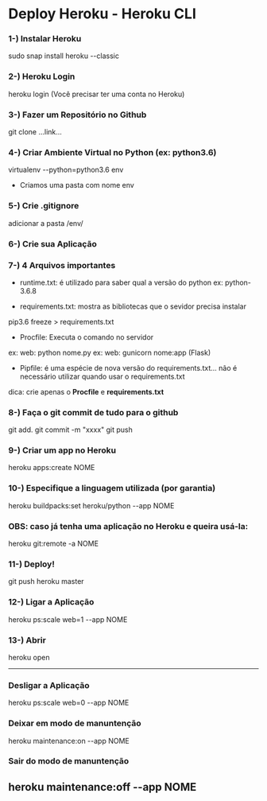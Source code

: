 # Deploy Heroku - Heroku CLI

### 1-) Instalar Heroku
sudo snap install heroku --classic
### 2-) Heroku Login
heroku login (Você precisar ter uma conta no Heroku)
### 3-) Fazer um Repositório no Github
git clone ...link...

### 4-) Criar Ambiente Virtual no Python (ex: python3.6)
virtualenv --python=python3.6 env

* Criamos uma pasta com nome env

### 5-) Crie .gitignore
adicionar a pasta /env/

### 6-) Crie sua Aplicação

### 7-) 4 Arquivos importantes
- runtime.txt: é utilizado para saber qual a versão do python
ex: python-3.6.8

- requirements.txt: mostra as bibliotecas que o sevidor precisa instalar

pip3.6 freeze > requirements.txt

- Procfile: Executa o comando no servidor

ex: web: python nome.py
ex: web: gunicorn nome:app (Flask)

- Pipfile: é uma espécie de nova versão do requirements.txt... não é necessário utilizar quando usar o requirements.txt

dica: crie apenas o <strong>Procfile</strong> e <strong>requirements.txt</strong>

### 8-) Faça o git commit de tudo para o github
git add.
git commit -m "xxxx"
git push

### 9-) Criar um app no Heroku
heroku apps:create NOME

### 10-) Especifique a linguagem utilizada (por garantia)
heroku buildpacks:set heroku/python --app NOME

### OBS: caso já tenha uma aplicação no Heroku e queira usá-la:
heroku git:remote -a NOME

### 11-) Deploy!
git push heroku master

### 12-) Ligar a Aplicação
heroku ps:scale web=1 --app NOME

### 13-) Abrir
heroku open

------------------------------------
### Desligar a Aplicação
heroku ps:scale web=0 --app NOME

### Deixar em modo de manuntenção
heroku maintenance:on --app NOME

### Sair do modo de manuntenção
heroku maintenance:off --app NOME
-------------------------------------



